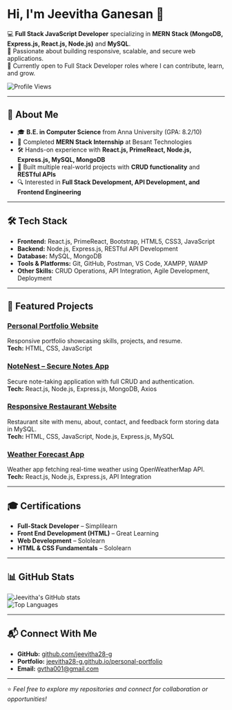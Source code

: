 # Hi, I'm Jeevitha Ganesan 👋

💻 **Full Stack JavaScript Developer** specializing in **MERN Stack (MongoDB, Express.js, React.js, Node.js)** and **MySQL**.  
🚀 Passionate about building responsive, scalable, and secure web applications.  
🌱 Currently open to Full Stack Developer roles where I can contribute, learn, and grow.

![Profile Views](https://komarev.com/ghpvc/?username=jeevitha28-g&color=blue)  

---

## 📖 About Me
- 🎓 **B.E. in Computer Science** from Anna University (GPA: 8.2/10)  
- 💼 Completed **MERN Stack Internship** at Besant Technologies  
- 🛠 Hands-on experience with **React.js, PrimeReact, Node.js, Express.js, MySQL, MongoDB**  
- 📌 Built multiple real-world projects with **CRUD functionality** and **RESTful APIs**  
- 🔍 Interested in **Full Stack Development, API Development, and Frontend Engineering**

---

## 🛠 Tech Stack
- **Frontend:** React.js, PrimeReact, Bootstrap, HTML5, CSS3, JavaScript  
- **Backend:** Node.js, Express.js, RESTful API Development  
- **Database:** MySQL, MongoDB  
- **Tools & Platforms:** Git, GitHub, Postman, VS Code, XAMPP, WAMP  
- **Other Skills:** CRUD Operations, API Integration, Agile Development, Deployment

---

## 📌 Featured Projects

### [Personal Portfolio Website](https://jeevitha28-g.github.io/personal-portfolio/)
Responsive portfolio showcasing skills, projects, and resume.  
**Tech:** HTML, CSS, JavaScript

### [NoteNest – Secure Notes App](https://github.com/jeevitha28-g/note-nest)
Secure note-taking application with full CRUD and authentication.  
**Tech:** React.js, Node.js, Express.js, MongoDB, Axios

### [Responsive Restaurant Website](https://github.com/jeevitha28-g/restaurant-website)
Restaurant site with menu, about, contact, and feedback form storing data in MySQL.  
**Tech:** HTML, CSS, JavaScript, Node.js, Express.js, MySQL

### [Weather Forecast App](https://github.com/jeevitha28-g/weather-app)
Weather app fetching real-time weather using OpenWeatherMap API.  
**Tech:** React.js, Node.js, Express.js, API Integration

---

## 🎓 Certifications
- **Full-Stack Developer** – Simplilearn  
- **Front End Development (HTML)** – Great Learning  
- **Web Development** – Sololearn  
- **HTML & CSS Fundamentals** – Sololearn

---

## 📊 GitHub Stats
![Jeevitha's GitHub stats](https://github-readme-stats.vercel.app/api?username=jeevitha28-g&show_icons=true&theme=tokyonight)  
![Top Languages](https://github-readme-stats.vercel.app/api/top-langs/?username=jeevitha28-g&layout=compact&theme=tokyonight)

---

## 📬 Connect With Me
- **GitHub:** [github.com/jeevitha28-g](https://github.com/jeevitha28-g)  
- **Portfolio:** [jeevitha28-g.github.io/personal-portfolio](https://jeevitha28-g.github.io/personal-portfolio/)  
- **Email:** gvtha001@gmail.com  

---
⭐️ *Feel free to explore my repositories and connect for collaboration or opportunities!*

